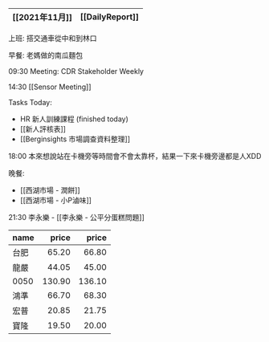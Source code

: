 [[2021年11月]]|[[DailyReport]]
---|---

上班: 搭交通車從中和到林口

早餐: 老媽做的南瓜麵包

09:30 Meeting: CDR Stakeholder Weekly

14:30 [[Sensor Meeting]]

Tasks Today:
- HR 新人訓練課程 (finished today)
- [[新人評核表]]
- [[Berginsights 市場調查資料整理]]

18:00 本來想說站在卡機旁等時間會不會太靠杯，結果一下來卡機旁邊都是人XDD

晚餐: 
- [[西湖市場 - 潤餅]]
- [[西湖市場 - 小P滷味]]

21:30 李永樂 - [[李永樂 - 公平分蛋糕問題]]

name|price|price
---|---:|---:
台肥|65.20|66.80
龍嚴|44.05|45.00
0050|130.90|136.10
鴻準|66.70|68.30
宏普|20.85|21.75
寶隆|19.50|20.00